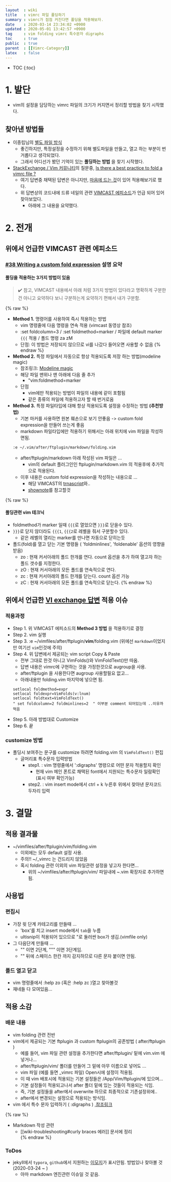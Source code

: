 ```yaml
---
layout  : wiki
title   : vimrc 파일 폴딩하기
summary : vimrc가 점점 커진다면 폴딩을 적용해보자. 
date    : 2020-03-14 23:34:02 +0900
updated : 2020-05-01 13:42:57 +0900
tag     : vim folding vimrc 특수문자 digraphs
toc     : true
public  : true
parent  : [[Vimrc-Category]] 
latex   : false
---
```

* TOC
{:toc}

# 1. 발단

* vim의 설정을 담당하는 vimrc 파일의 크기가 커지면서 정리할 방법을 찾기 시작했다.

## 찾아낸 방법들
* 이종립님의 [별도 파일 방식](https://johngrib.github.io/wiki/vim-configure-split/)
  * 좋긴하지만, 특정설정을 수정하기 위해 별도파일을 만들고, 열고 하는 부분이 번거롭다고 생각되었다.
  * 그래서 어디선가 봤던 기억이 있는 **폴딩하는 방법** 을 찾기 시작했다.
* [StackExchange / Vim 커뮤니티](https://vi.stackexchange.com/)의 질문중, [Is there a best practice to fold a vimrc file ?](https://vi.stackexchange.com/q/3814/27406)
  * 여기 답변중 채택된 답변은 아니지만, [마음에 드는 것](https://vi.stackexchange.com/a/6608/27406)이 있어 적용해보기로 했다. 
  * 위 답변상의 코드내에 드류 네일의 관련 [VIMCAST 에피소드](http://vimcasts.org/episodes/writing-a-custom-fold-expression/#stq=ftplugin&stp=1)가 언급 되어 있어 찾아보았다.
    * 아래에 그 내용을 요약했다.
    
# 2. 전개

## 위에서 언급한 VIMCAST 관련 에피소드

### [#38 Writing a custom fold expression](http://vimcasts.org/episodes/writing-a-custom-fold-expression/#stq=ftplugin&stp=1) 설명 요약

#### 폴딩을 적용하는 **3가지 방법**이 있음

>:heavy_check_mark: 참고, VIMCAST 내용에서 아래 처럼 3가지 방법이 있다라고 명확하게 구분한건 아니고 요약하다 보니 구분하는게 요약하기 편해서 내가 구분함.

{% raw %}
* **Method 1.** 명령어를 사용하여 즉시 적용하는 방법
  * vim 명령줄에 다음 명령을 연속 적용 (vimcast 동영상 참조)
  * :set foldcolumn=3 / :set foldmethod=marker / 파일에 default marker `{{{` 적용 / 폴드 명령 za zM
  * 단점: 이 방법은 저장되지 않으므로 vi를 나갔다 들어오면 사용할 수 없음
{% endraw %}
* **Method 2.** 특정 파일에서 자동으로 항상 적용되도록 저장 하는 방법(modeline magic)
  * 참조링크: [Modeline magic](https://vim.fandom.com/wiki/Modeline_magic)
  * 해당 파일 맨위나 맨 아래에 다음 줄 추가
    * "vim:foldmethod=marker 
  * 단점
    * vim에만 적용되는 방법이 파일의 내용에 같이 포함됨
    * 같은 종류의 파일에 적용하고자 할 때 번거로움
* **Method 3.** 특정 파일타입에 대해 항상 적용되도록 설정을 수정하는 방법 **(추천방법)**
  * 기본 마커를 사용하면 원본 훼손으로 보기 안좋음 -> custom fold expression을 만들어 쓰는게 좋음
  * markdown 파일타입에만 적용하기 위해서는 아래 위치에 vim 파일을 작성하면됨.
  ```bash
  :e ~/.vim/after/ftplugin/markdown/folding.vim
  ```
    * after/ftplugin/markdown 아래 작성된 vim 파일은 ...
      * vim의 default 플러그인인 ftplugin/markdown.vim 의 적용후에 추가적으로 적용된다. 
  * 이후 내용은 custom fold expression을 작성하는 내용으로 ...
    * 해당 VIMCAST의 [trnascript](http://vimcasts.org/transcripts/38/en/)와.. 
    * [shownote](http://vimcasts.org/episodes/writing-a-custom-fold-expression/#shownotes)를 참고할것

{% raw %}
#### 폴딩관련 vim 테크닉
* foldmethod가 marker 일때 `{{{`로 열었으면 `}}}`로 닫을수 있다.
* `}}}`로 닫지 않더라도 `{{{1`, `{{{2`로 레벨을 줘서 구분할수 있다. 
  * 같은 레벨의 열리는 marker를 만나면 자동으로 닫히는듯
* 폴드(fold)를 열고 닫는 기본 명령들 ( 'foldminlines', 'foldenable' 옵션의 영향을 받음)
  * zo : 현재 커서아래의 폴드 한개를 연다. count 옵션을 추가 하여 열고자 하는 폴드 갯수를 지정한다.
  * zO : 현재 커서아래의 모든 폴드를 연속적으로 연다.
  * zc : 현재 커서아래의 폴드 한개를 닫는다. count 옵션 가능
  * zC : 현재 커서아래의 모든 폴드를 연속적으로 닫는다.
{% endraw %}

## 위에서 언급한 [VI exchange 답변](https://vi.stackexchange.com/a/6608/27406) 적용 이슈 

### 적용과정
* Step 1. 위 VIMCAST 에피소드의 **Method 3 방법** 을 적용하기로 결정
* Step 2. vim 실행 
* Step 3. :e ~/vimfiles/after/ftplugin/**vim**/folding.vim (위에선 `markdown`이었지만 여기선 `vim`인것에 주의)
* Step 4. 위 답변에서 제공되는 vim script Copy & Paste
  * 전부 그대로 한것 아니고 VimFolds()와 VimFoldText()만 따옴.
  * 답변 내용은 vimrc에 구현하는 것을 가정한것으로 augroup을 사용.
  * after/ftplugin 을 사용한다면 augroup 사용할필요 없고...
  * 아래내용만 folding.vim 마지막에 넣으면 됨.
  ```vim
  setlocal foldmethod=expr
  setlocal foldexpr=VimFolds(v:lnum)
  setlocal foldtext=VimFoldText()
  " set foldcolumn=2 foldminlines=2  " 이부분 comment 되어있는데 ..이유까먹음
  ```
* Step 5. 아래 방법대로 Customize
* Step 6. 끝

### customize 방법
* 폴딩시 보여주는 문구를 customize 하려면 folding.vim 의 `VimFoldText()` 편집
  * 글머리표 특수문자 입력방법
    * step1. : vim 명령줄에서 ':digraphs' 명령으로 어떤 문자 적용할지 확인
      * 현재 vim 메인 폰트로 채택된 font에서 지원되는 특수문자 일람확인 (표시 여부 확인가능) 
    * step2. : vim insert mode에서 ctrl + k 누른후 위에서 찾아낸 문자코드 두자리 입력

# 3. 결말

## 적용 결과물
* ~/vimfiles/after/ftplugin/vim/folding.vim
  * 이외에는 모두 default 설정 사용. 
  * 주의!! ~/_vimrc 는 건드리지 않았음
  * 혹시 folding 관련 이외의 vim 파일관련 설정을 넣고자 한다면...
    * 위의 ~/vimfiles/after/ftplugin/vim/ 파일내에 ~.vim 확장자로 추가하면됨.

## 사용법

### 편집시
* 가장 윗 단계 카테고리를 만들때 ...
  * 'box'를 치고 insert mode에서 `tab`을 누름
  * ultisnip이 적용되어 있으므로 "로 둘러싼 box가 생김.(vimfile only) 
* 그 다음단계 만들때 ...
  * "" 이면 2단계, """ 이면 3단계임.
  * "" 뒤에 스페이스 한칸 까지 감지하므로 다른 문자 붙이면 안됨.

### 폴드 열고 닫고
* vim 명령줄에서 :help zo (혹은 :help zc )열고 찾아볼것
* 쟤네들 다 모여있음...

## 적용 소감

### 배운 내용
* vim folding 관련 전반
* vim에서 제공되는 기본 ftplugin 과 custom ftplugin의 공존방법 ( after/ftplugin )
  * 예를 들어, vim 파일 관련 설정을 추가한다면 after/ftplugin/ 밑에 vim.vim 에 넣거나...
  * after/ftplugin/vim/ 폴더를 만들어 그 밑에 아무 이름으로 넣어도 ...
  * vim 파일 (예를 들면 _vimrc 파일) Open시에 설정이 적용됨.
  * 이 때 vim 배포시에 적용되는 기본 설정들은 /App/Vim/ftplugin/에 있으며...
  * 기본 설정들이 적용되고나서 after 폴더 밑에 있는 것들이 적용되는 식임.
  * 즉, 기본 설정들을 after에서 overwrite 하므로 최종적으로 기존설정위에..
  * after에서 변경되는 설정으로 적용되는 방식임.
* vim 에서 특수 문자 입력하기 ( :digraphs ) ,[참조링크](https://vim.fandom.com/wiki/Entering_special_characters)

{% raw %}
* Markdown 작성 관련
  * [[wiki-troubleshooting#curly braces 에러]] 문서에 정리  
{% endraw %}

### ToDos
* jekyll에서 `typora`, `github`에서 지원하는 [이모지](https://gist.github.com/rxaviers/7360908)가 표시안됨. 방법있나 찾아볼 것 (2020-03-24 ~ )
  * 아마 markdown 엔진관련 이슈일 것 같음. 
